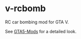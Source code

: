# v-rcbomb

RC car bombing mod for GTA V.

See [GTA5-Mods](https://www.gta5-mods.com/scripts/rc-bomb) for a detailed look.
